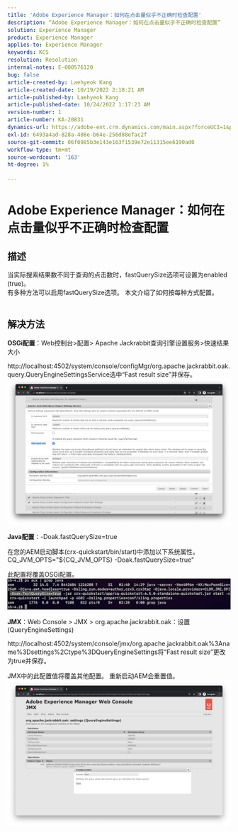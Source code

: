 ```yaml
---
title: 'Adobe Experience Manager：如何在点击量似乎不正确时检查配置'
description: “Adobe Experience Manager：如何在点击量似乎不正确时检查配置”
solution: Experience Manager
product: Experience Manager
applies-to: Experience Manager
keywords: KCS
resolution: Resolution
internal-notes: E-000576120
bug: false
article-created-by: Laehyeok Kang
article-created-date: 10/19/2022 2:18:21 AM
article-published-by: Laehyeok Kang
article-published-date: 10/24/2022 1:17:23 AM
version-number: 1
article-number: KA-20831
dynamics-url: https://adobe-ent.crm.dynamics.com/main.aspx?forceUCI=1&pagetype=entityrecord&etn=knowledgearticle&id=9b90084b-544f-ed11-bba2-0022480867bd
exl-id: 6493a4ad-828a-408e-b64e-256d88efac2f
source-git-commit: 06f0985b3e143e163f1539e72e11315ee6190ad0
workflow-type: tm+mt
source-wordcount: '163'
ht-degree: 1%

---
```


# Adobe Experience Manager：如何在点击量似乎不正确时检查配置

## 描述

当实际搜索结果数不同于查询的点击数时，fastQuerySize选项可设置为enabled (true)。
<br>有多种方法可以启用fastQuerySize选项。 本文介绍了如何按每种方式配置。
<br> 

## 解决方法


<b>OSGi配置</b>：Web控制台>配置> Apache Jackrabbit查询引擎设置服务>快速结果大小

http://localhost:4502/system/console/configMgr/org.apache.jackrabbit.oak.query.QueryEngineSettingsService选中“Fast result size”并保存。
   ![](assets/cef3b476-b74f-ed11-bba2-0022480867bd.png)

<b>Java配置</b>：-Doak.fastQuerySize=true

在您的AEM启动脚本(crx-quickstart/bin/start)中添加以下系统属性。
        CQ_JVM_OPTS=&quot;${CQ_JVM_OPTS} -Doak.fastQuerySize=true&quot;

此配置将覆盖OSGi配置。
    ![](assets/4afe8a85-b74f-ed11-bba2-0022480867bd.png)

<b>JMX</b>：Web Console > JMX > org.apache.jackrabbit.oak：设置(QueryEngineSettings)

http://localhost:4502/system/console/jmx/org.apache.jackrabbit.oak%3Aname%3Dsettings%2Ctype%3DQueryEngineSettings将“Fast result size”更改为true并保存。

JMX中的此配置值将覆盖其他配置。 重新启动AEM会重置值。
![](assets/8592cd98-b74f-ed11-bba2-0022480867bd.png)
